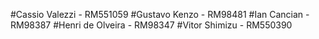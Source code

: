 #Cassio Valezzi - RM551059
#Gustavo Kenzo - RM98481
#Ian Cancian - RM98387
#Henri de Olveira - RM98347
#Vitor Shimizu - RM550390
